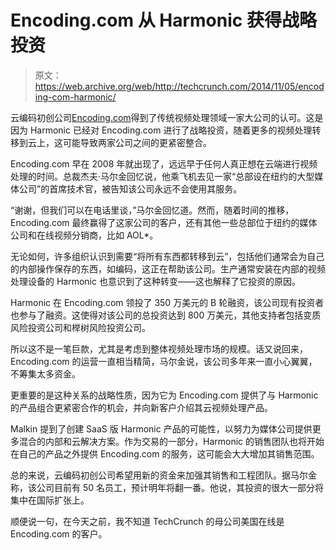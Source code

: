 # Encoding.com 从 Harmonic 获得战略投资

> 原文：<https://web.archive.org/web/http://techcrunch.com/2014/11/05/encoding-com-harmonic/>

云编码初创公司[Encoding.com](https://web.archive.org/web/20230129230951/http://www.encoding.com/)得到了传统视频处理领域一家大公司的认可。这是因为 Harmonic 已经对 Encoding.com 进行了战略投资，随着更多的视频处理转移到云上，这可能导致两家公司之间的更紧密整合。

Encoding.com 早在 2008 年就出现了，远远早于任何人真正想在云端进行视频处理的时间。总裁杰夫·马尔金回忆说，他乘飞机去见一家“总部设在纽约的大型媒体公司”的首席技术官，被告知该公司永远不会使用其服务。

“谢谢，但我们可以在电话里谈，”马尔金回忆道。然而，随着时间的推移，Encoding.com 最终赢得了这家公司的客户，还有其他一些总部位于纽约的媒体公司和在线视频分销商，比如 AOL*。

无论如何，许多组织认识到需要“将所有东西都转移到云”，包括他们通常会为自己的内部操作保存的东西，如编码，这正在帮助该公司。生产通常安装在内部的视频处理设备的 Harmonic 也意识到了这种转变——这也解释了它投资的原因。

Harmonic 在 Encoding.com 领投了 350 万美元的 B 轮融资，该公司现有投资者也参与了融资。这使得对该公司的总投资达到 800 万美元，其他支持者包括变质风险投资公司和榉树风险投资公司。

所以这不是一笔巨款，尤其是考虑到整体视频处理市场的规模。话又说回来，Encoding.com 的运营一直相当精简，马尔金说，该公司多年来一直小心翼翼，不筹集太多资金。

更重要的是这种关系的战略性质，因为它为 Encoding.com 提供了与 Harmonic 的产品组合更紧密合作的机会，并向新客户介绍其云视频处理产品。

Malkin 提到了创建 SaaS 版 Harmonic 产品的可能性，以努力为媒体公司提供更多混合的内部和云解决方案。作为交易的一部分，Harmonic 的销售团队也将开始在自己的产品之外提供 Encoding.com 的服务，这可能会大大增加其销售范围。

总的来说，云编码初创公司希望用新的资金来加强其销售和工程团队。据马尔金称，该公司目前有 50 名员工，预计明年将翻一番。他说，其投资的很大一部分将集中在国际扩张上。

顺便说一句，在今天之前，我不知道 TechCrunch 的母公司美国在线是 Encoding.com 的客户。